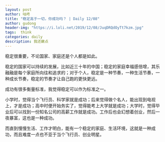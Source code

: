 ```yaml
---
layout: post
author: 咕咚
title: "稳定高于一切，你成功吗？ | Daily 12/08"
author: gudong
header-img: "https://i.loli.net/2019/12/08/JuqDRQdOyTt7kzm.jpg"
tags:  think
categories: daily
description: 我还嫩点
---
```


稳定很重要，不论国家、家庭还是个人都是如此。

稳定的国家可以持续的发展，比如近三十年的中国；稳定的家庭幸福感倍增，其乐融融是每个家庭所向往和追求的；对于个人，稳定是一种节奏，一种生活节奏，一种成长节奏，稳定的节奏才让自己跑的更快更远。

成功有很多衡量标准，我觉得稳定可以作为标准之一。

小学时，觉得当个飞行员、科学家就是成功；后来觉得做个名人，能出现到电视上，才是成功；高中时便开始务实了，觉得能考上大学就是成功；大学时，觉得毕业后可以找到一份知名公司的高薪工作就是成功。工作后也会幻想着创业，然后一夜暴富，这也是一种成功。

而直到慢慢生活、工作才明白，能有一个稳定的家庭、生活环境，这就是一种成功，而且难度一点也不亚于当个飞行员、创业明星。
